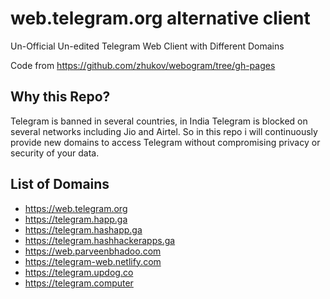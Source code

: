 # web.telegram.org alternative client

Un-Official Un-edited Telegram Web Client with Different Domains

Code from https://github.com/zhukov/webogram/tree/gh-pages

## Why this Repo?

Telegram is banned in several countries, in India Telegram is blocked on several networks including Jio and Airtel. So in this repo i will continuously provide new domains to access Telegram without compromising privacy or security of your data.

## List of Domains

* https://web.telegram.org
* https://telegram.happ.ga
* https://telegram.hashapp.ga
* https://telegram.hashhackerapps.ga
* https://web.parveenbhadoo.com
* https://telegram-web.netlify.com
* https://telegram.updog.co
* https://telegram.computer
